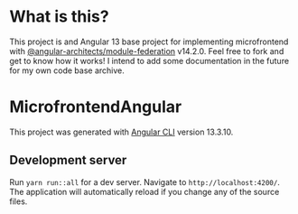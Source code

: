 # What is this?

This project is and Angular 13 base project for implementing microfrontend with [@angular-architects/module-federation](https://www.npmjs.com/package/@angular-architects/module-federation) v14.2.0. Feel free to fork and get to know how it works!
I intend to add some documentation in the future for my own code base archive.

# MicrofrontendAngular

This project was generated with [Angular CLI](https://github.com/angular/angular-cli) version 13.3.10.

## Development server

Run `yarn run::all` for a dev server. Navigate to `http://localhost:4200/`. The application will automatically reload if you change any of the source files.
